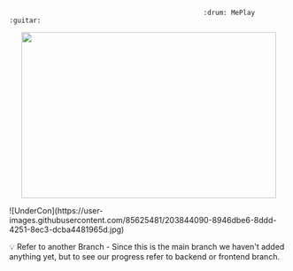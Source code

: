                                                      :drum: MePlay :guitar:

<p align="center">
  <img width="460" height="300" src="https://user-images.githubusercontent.com/85625481/203844090-8946dbe6-8ddd-4251-8ec3-dcba4481965d.jpg">
</p>
               ![UnderCon](https://user-images.githubusercontent.com/85625481/203844090-8946dbe6-8ddd-4251-8ec3-dcba4481965d.jpg)

:bulb: Refer to another Branch - Since this is the main branch we haven't added anything yet, but to see our progress refer to backend or frontend branch.
